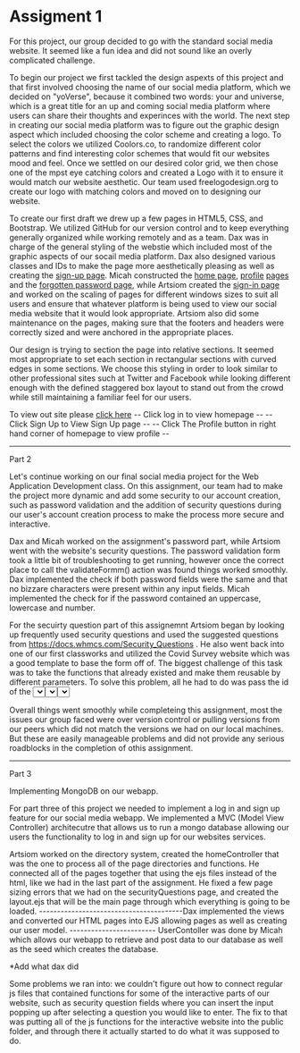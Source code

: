 # Assigment 1
For this project, our group decided to go with the standard social media website. It seemed like a fun idea and did not sound like an overly complicated challenge.

  To begin our project we first tackled the design aspexts of this project and that first involved choosing the name of our social media platform, which we decided on "yoVerse", because it combined two words: your and universe, which is a great title for an up and coming social media platform where users can share their thoughts and experinces with the world. The next step in creating our social media platform was to figure out the graphic design aspect which included choosing the color scheme and creating a logo. To select the colors we utilized Coolors.co, to randomize different color patterns and find interesting color schemes that would fit our websites mood and feel. Once we settled on our desired color grid, we then chose one of the mpst eye catching colors and created a Logo with it to ensure it would match our website aesthetic. Our team used freelogodesign.org to create our logo with matching colors and moved on to designing our website.

  To create our first draft we drew up a few pages in HTML5, CSS, and Bootstrap. We utilized GitHub for our version control and to keep everything generally organized while working remotely and as a team. Dax was in charge of the general styling of the webstie which included most of the graphic aspects of our socail media platform. Dax also designed various classes and IDs to make the page more aesthetically pleasing as well as creating the [sign-up page](https://github.com/Temch4k/Assigment-1/blob/main/signup.html). Micah constructed the [home page](https://github.com/Temch4k/Assigment-1/blob/main/homePage.html), [profile](https://github.com/Temch4k/Assigment-1/blob/main/profilePage.html) [pages](https://github.com/Temch4k/Assigment-1/blob/main/profileSettings.html) and the [forgotten password page](https://github.com/Temch4k/Assigment-1/blob/main/forgotPassword.html), while Artsiom created the [sign-in page](https://github.com/Temch4k/Assigment-1/blob/main/signin.html) and worked on the scaling of pages for different windows sizes to suit all users and ensure that whatever platform is being used to view our social media website that it would look appropriate. Artsiom also did some maintenance on the pages, making sure that the footers and headers were correctly sized and were anchored in the appropriate places.

  Our design is trying to section the page into relative sections. It seemed most appropriate to set each section in rectangular sections with curved edges in some sections. We choose this styling in order to look similar to other professional sites such at Twitter and Facebook while looking different enough with the defined staggered box layout to stand out from the crowd while still maintaining a familiar feel for our users.

  To view out site please [click here](https://temch4k.github.io/Assigment-1/)
  -- Click log in to view homepage --
  -- Click Sign Up to View Sign Up page --
  -- Click The Profile button in right hand corner of homepage to view profile --



-------------------------------------------------------------------------------------
Part 2

  Let's continue working on our final social media project for the Web Application Development class. On this assignment, our team had to make the project more dynamic and add some security to our account creation, such as password validation and the addition of security questions during our user's account creation process to make the process more secure and interactive. 
  
  Dax and Micah worked on the assignment's password part, while Artsiom went with the website's security questions. The password validation form took a little bit of troubleshooting to get running, however once the correct place to call the validateFormm() action was found things worked smoothly. Dax implemented the check if both password fields were the same and that no bizzare characters were present within any input fields. Micah implemented the check for if the password contained an uppercase, lowercase and number. 
  
  For the secuirty question part of this assignemnt Artsiom began by looking up frequently used security questions and used the suggested questions from https://docs.whmcs.com/Security_Questions . He also went back into one of our first classworks and utilized the Covid Survey website which was a good template to base the form off of. The biggest challenge of this task was to take the functions that already existed and make them reusable by different parameters. To solve this problem, all he had to do was pass the id of the <select> element as the function's parameter. Since all three of the security questions had IDs of q1, q2, and a3, we needed to get DivQ1, DivQ2, and DivQ3 to appear when the corresponding ID's <select> element was called. By passing the IDs of the elements into the function, he took their last character, which was their numbers, and simply attached them to the back of the DivQ string, which, when we added a number to the end, would correspond to the ID of the <select>. After finishing the security questions, Artsiom went ahead and added a Favicon to our social media (it's the small icon that shows up on the tab of the browser, next to the tab's name), so our users would quickly identify which tab our website is open in.

  Overall things went smoothly while completeing this assignment, most the issues our group faced were over version control or pulling versions from our peers which did not match the versions we had on our local machines. But these are easily manageable problems and did not provide any serious roadblocks in the completion of othis assignment. 
  
  -------------------------------------------------------------------------------------
Part 3

Implementing MongoDB on our webapp.

  For part three of this project we needed to implement a log in and sign up feature for our social media webapp. We implemented a MVC (Model View Controller) architecutre that allows us to run a mongo database allowing our users the functionality to log in and sign up for our websites services. 

  Artsiom worked on the directory system, created the homeController that was the one to process all of the page directories and functions. He connected all of the pages together that using the ejs files instead of the html, like we had in the last part of the assignment. He fixed a few page sizing errors that we had on the securityQuestions page, and created the layout.ejs that will be the main page through which everything is going to be loaded.  ----------------------------------------Dax implemented the views and converted our HTML pages into EJS allowing pages as well as creating our user model. ------------------------ UserContoller was done by Micah which allows our webapp to retrieve and post data to our database as well as the seed which creates the database. 

*Add what dax did

Some problems we ran into: we couldn't figure out how to connect regular js files that contained functions for some of the interactive parts of our website, such as security question fields where you can insert the input popping up after selecting a question you would like to enter. The fix to that was putting all of the js functions for the interactive website into the public folder, and through there it actually started to do what it was supposed to do.
